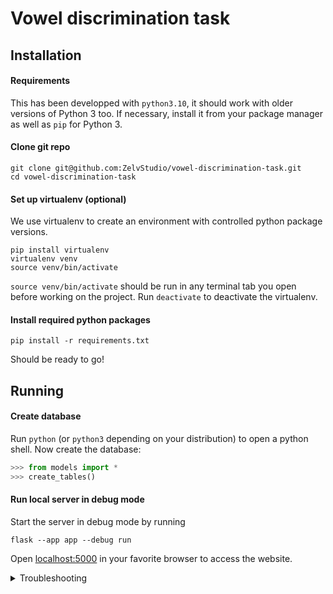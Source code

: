 # Vowel discrimination task

## Installation
#### Requirements

This has been developped with `python3.10`, it should work with older versions of Python 3 too. If necessary, install it from your package manager as well as `pip` for Python 3.

#### Clone git repo

```
git clone git@github.com:ZelvStudio/vowel-discrimination-task.git
cd vowel-discrimination-task
```

#### Set up virtualenv (optional)

We use virtualenv to create an environment with controlled python package versions. 


```
pip install virtualenv
virtualenv venv
source venv/bin/activate
```

`source venv/bin/activate` should be run in any terminal tab you open before working on the project. Run `deactivate` to deactivate the virtualenv.

#### Install required python packages

```
pip install -r requirements.txt
```

Should be ready to go!

## Running
#### Create database
Run `python` (or `python3` depending on your distribution) to open a python shell.
Now create the database:

```python
>>> from models import *
>>> create_tables()
```

#### Run local server in debug mode
Start the server in debug mode by running 

```flask --app app --debug run```

Open [localhost:5000](http://localhost:5000) in your favorite browser to access the website.

<details><summary>Troubleshooting</summary>
<p>

> ModuleNotFoundError: No module named 'config'

Try running ```python -m flask --app app --debug run``` instead
</p>
</details>
